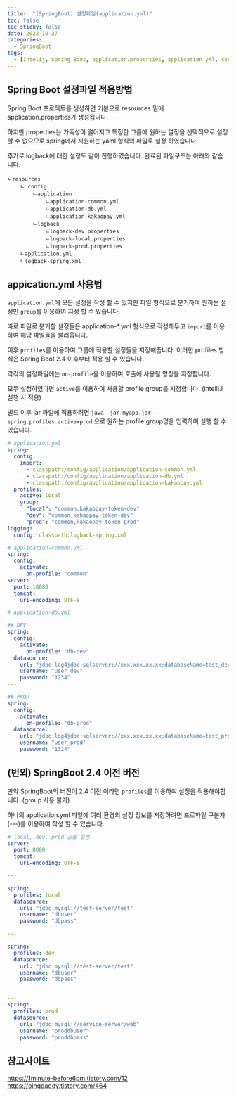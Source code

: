 ```yaml
---
title:  "[SpringBoot] 설정파일(application.yml)" 
toc: false
toc_sticky: false
date: 2022-10-27
categories:
  - SpringBoot
tags:
  - [Intelij, Spring Boot, application.properties, application.yml, config]
---
```


## Spring Boot 설정파일 적용방법

Spring Boot 프로젝트를 생성하면 기본으로 resources 밑에 application.properties가 생성됩니다.  

하지만 properties는 가독성이 떨어지고 특정한 그룹에 원하는 설정을 선택적으로 설정할 수 없으므로  spring에서 지원하는 yaml 형식의 파일로 설정 하였습니다.  

추가로 logback에 대한 설정도 같이 진행하였습니다. 완료된 파일구조는 아래와 같습니다.  


```
ㄴresources
    ㄴ config
        ㄴapplication
            ㄴapplication-common.yml
            ㄴapplication-db.yml
            ㄴapplication-kakaopay.yml
        ㄴlogback
            ㄴlogback-dev.properties
            ㄴlogback-local.properties
            ㄴlogback-prod.properties
    ㄴapplication.yml
    ㄴlogback-spring.xml
```

## appication.yml 사용법

`application.yml`에 모든 설정을 작성 할 수 있지만 파일 형식으로 분기하여 원하는 설정만 `group`를 이용하여 지정 할 수 있습니다.  

따로 파일로 분기할 설정들은 application-*.yml 형식으로 작성해두고 `import`를 이용하여 해당 파일들을 불러옵니다.  

이후 `profiles`를 이용하여 그룹에 적용할 설정들을 지정해줍니다. 이러한 profiles 방식은 Spring Boot 2.4 이후부터 적용 할 수 있습니다.  

각각의 설정파일에는 `on-profile`을 이용하여 호출에 사용될 명칭을 지정합니다.  

모두 설정하였다면 `active`를 이용하여 사용할 profile group를 지정합니다. (intelliJ 실행 시 적용)  

빌드 이후 jar 파일에 적용하려면 `java -jar myapp.jar --spring.profiles.active=prod` 으로 원하는 profile group명을 입력하여 실행 할 수 있습니다.  


``` yml
# application.yml
spring:
  config:
    import:
      - classpath:/config/application/application-common.yml
      - classpath:/config/application/application-db.yml
      - classpath:/config/application/application-kakaopay.yml
  profiles:
    active: local
    group:
      "local": "common,kakaopay-token-dev"
      "dev": "common,kakaopay-token-dev"
      "prod": "common,kakaopay-token-prod"
logging:
  config: classpath:logback-spring.xml
```

``` yml
# application-common.yml
spring:
  config:
    activate:
      on-profile: "common"
server:
  port: 18080
  tomcat:
    uri-encoding: UTF-8
```

``` yml
# application-db.yml

## DEV
spring:
  config:
    activate:
      on-profile: "db-dev"
  datasource:
    url: "jdbc:log4jdbc:sqlserver://xxx.xxx.xx.xx;databaseName=test_dev;"
    username: "user_dev"
    password: "1234"
---

## PROD
spring:
  config:
    activate:
      on-profile: "db-prod"
  datasource:
    url: "jdbc:log4jdbc:sqlserver://xxx.xxx.xx.xx;databaseName=test_prod;"
    username: "user_prod"
    password: "1324"
```


## (번외) SpringBoot 2.4 이전 버전

만약 SpringBoot의 버전이 2.4 이전 이라면 `profiles`를 이용하여 설정을 적용해야합니다. (group 사용 불가)

하나의 application.yml 파일에 여러 환경의 설정 정보를 저장하려면 프로파일 구분자(---)를 이용하여 작성 할 수 있습니다.

```yml
# local, dev, prod 공통 설정
server:
  port: 8080
  tomcat:
    uri-encoding: UTF-8

---

spring:
  profiles: local
  datasource:
    url: "jdbc:mysql://test-server/test"
    username: "dbuser"
    password: "dbpass"

---

spring:
  profiles: dev
  datasource:
    url: "jdbc:mysql://test-server/test"
    username: "dbuser"
    password: "dbpass"


---
spring:
  profiles: prod
  datasource:
    url: "jdbc:mysql://service-server/web"
    username: "proddbuser"
    password: "proddbpass"
```


## 참고사이트
<https://1minute-before6pm.tistory.com/12>
<https://oingdaddy.tistory.com/464>